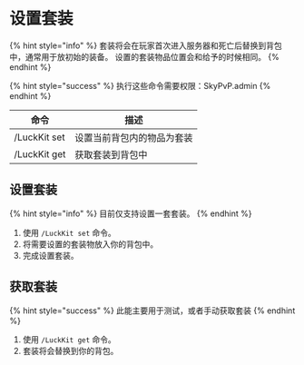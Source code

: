 # 设置套装

{% hint style="info" %}
套装将会在玩家首次进入服务器和死亡后替换到背包中，通常用于放初始的装备。 设置的套装物品位置会和给予的时候相同。
{% endhint %}

{% hint style="success" %}
执行这些命令需要权限：SkyPvP.admin
{% endhint %}

| 命令           | 描述            |
| ------------ | ------------- |
| /LuckKit set | 设置当前背包内的物品为套装 |
| /LuckKit get | 获取套装到背包中      |

## 设置套装

{% hint style="info" %}
目前仅支持设置一套套装。
{% endhint %}

1. 使用 `/LuckKit set` 命令。
2. 将需要设置的套装物放入你的背包中。
3. 完成设置套装。

## 获取套装

{% hint style="success" %}
此能主要用于测试，或者手动获取套装
{% endhint %}

1. 使用 `/LuckKit get` 命令。
2. 套装将会替换到你的背包。
